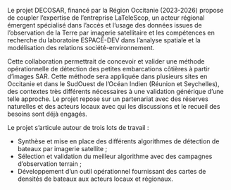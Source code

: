 Le projet DECOSAR, financé par la Région Occitanie (2023-2026) propose de coupler l’expertise de l’entreprise LaTeleScop, un acteur régional émergent spécialisé dans l’accès et l’usage des données issues de l’observation de la Terre par imagerie satellitaire et les compétences en recherche du laboratoire ESPACE-DEV dans l’analyse spatiale et la modélisation des relations société-environnement.

Cette collaboration permettrait de concevoir et valider une méthode opérationnelle de détection des petites embarcations côtières à partir d’images SAR. Cette méthode sera appliquée dans plusieurs sites en Occitanie et dans le SudOuest de l’Océan Indien (Réunion et Seychelles), des contextes très différents nécessaires à une validation générique d’une telle approche. Le projet repose sur un partenariat avec des réserves naturelles et des acteurs locaux avec qui les discussions et le recueil des besoins sont déjà engagés.

Le projet s’articule autour de trois lots de travail :
- Synthèse et mise en place des différents algorithmes de détection de bateaux par imagerie satellite ;
- Sélection et validation du meilleur algorithme avec des campagnes d’observation terrain ;
- Développement d’un outil opérationnel fournissant des cartes de densités de bateaux aux acteurs locaux et régionaux.
